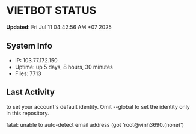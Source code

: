 # VIETBOT STATUS
**Updated**: Fri Jul 11 04:42:56 AM +07 2025

## System Info
- IP: 103.77.172.150
- Uptime: up 5 days, 8 hours, 30 minutes
- Files: 7713

## Last Activity

to set your account's default identity.
Omit --global to set the identity only in this repository.

fatal: unable to auto-detect email address (got 'root@vinh3690.(none)')
